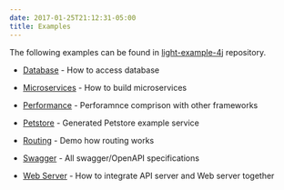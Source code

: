 ```yaml
---
date: 2017-01-25T21:12:31-05:00
title: Examples
---
```


The following examples can be found in [light-example-4j](https://github.com/networknt/light-example-4j) repository.

* [Database](https://networknt.github.io/light-4j/example/database/) - How to access database

* [Microservices](https://networknt.github.io/light-4j/example/microservices/) - How to build microservices

* [Performance](https://networknt.github.io/light-4j/example/performance/) - Perforamnce comprison with other frameworks

* [Petstore](https://networknt.github.io/light-4j/example/petstore/) - Generated Petstore example service

* [Routing](https://networknt.github.io/light-4j/example/routing/) - Demo how routing works

* [Swagger](https://networknt.github.io/light-4j/example/swagger/) - All swagger/OpenAPI specifications 

* [Web Server](https://networknt.github.io/light-4j/example/webserver/) - How to integrate API server and Web server together



